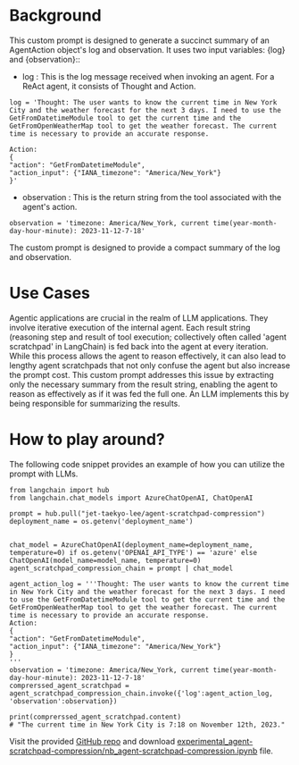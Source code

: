 # Background
This custom prompt is designed to generate a succinct summary of an AgentAction object's log and observation. It uses two input variables: {log} and {observation}::

 - log : This is the log message received when invoking an agent. For a ReAct agent, it consists of Thought and Action.  
```
log = 'Thought: The user wants to know the current time in New York City and the weather forecast for the next 3 days. I need to use the GetFromDatetimeModule tool to get the current time and the GetFromOpenWeatherMap tool to get the weather forecast. The current time is necessary to provide an accurate response. 

Action:
{
"action": "GetFromDatetimeModule",
"action_input": {"IANA_timezone": "America/New_York"}
}'
```

 - observation : This is the return string from the tool associated with the agent's action.
```
observation = 'timezone: America/New_York, current time(year-month-day-hour-minute): 2023-11-12-7-18'
```

The custom prompt is designed to provide a compact summary of the log and observation.

# Use Cases
Agentic applications are crucial in the realm of LLM applications. They involve iterative execution of the internal agent. Each result string (reasoning step and result of tool execution; collectively often called 'agent scratchpad' in LangChain) is fed back into the agent at every iteration. While this process allows the agent to reason effectively, it can also lead to lengthy agent scratchpads that not only confuse the agent but also increase the prompt cost.
This custom prompt addresses this issue by extracting only the necessary summary from the result string, enabling the agent to reason as effectively as if it was fed the full one. An LLM implements this by being responsible for summarizing the results.

# How to play around?
The following code snippet provides an example of how you can utilize the prompt with LLMs. 
```
from langchain import hub
from langchain.chat_models import AzureChatOpenAI, ChatOpenAI

prompt = hub.pull("jet-taekyo-lee/agent-scratchpad-compression")
deployment_name = os.getenv('deployment_name')


chat_model = AzureChatOpenAI(deployment_name=deployment_name, temperature=0) if os.getenv('OPENAI_API_TYPE') == 'azure' else ChatOpenAI(model_name=model_name, temperature=0)
agent_scratchpad_compression_chain = prompt | chat_model

agent_action_log = '''Thought: The user wants to know the current time in New York City and the weather forecast for the next 3 days. I need to use the GetFromDatetimeModule tool to get the current time and the GetFromOpenWeatherMap tool to get the weather forecast. The current time is necessary to provide an accurate response. 
Action:
{
"action": "GetFromDatetimeModule",
"action_input": {"IANA_timezone": "America/New_York"}
}
'''
observation = 'timezone: America/New_York, current time(year-month-day-hour-minute): 2023-11-12-7-18'
comprerssed_agent_scratchpad = agent_scratchpad_compression_chain.invoke({'log':agent_action_log, 'observation':observation})

print(comprerssed_agent_scratchpad.content)
# "The current time in New York City is 7:18 on November 12th, 2023."
```

Visit the provided [GitHub repo](https://github.com/Taekyo-Lee/LLM-powered-apps/tree/main/Custom_Prompts/experimental_agent-scratchpad-compression) and download [experimental_agent-scratchpad-compression/nb_agent-scratchpad-compression.ipynb](https://github.com/Taekyo-Lee/LLM-powered-apps/blob/main/Custom_Prompts/experimental_agent-scratchpad-compression/nb_agent-scratchpad-compression.ipynb) file.